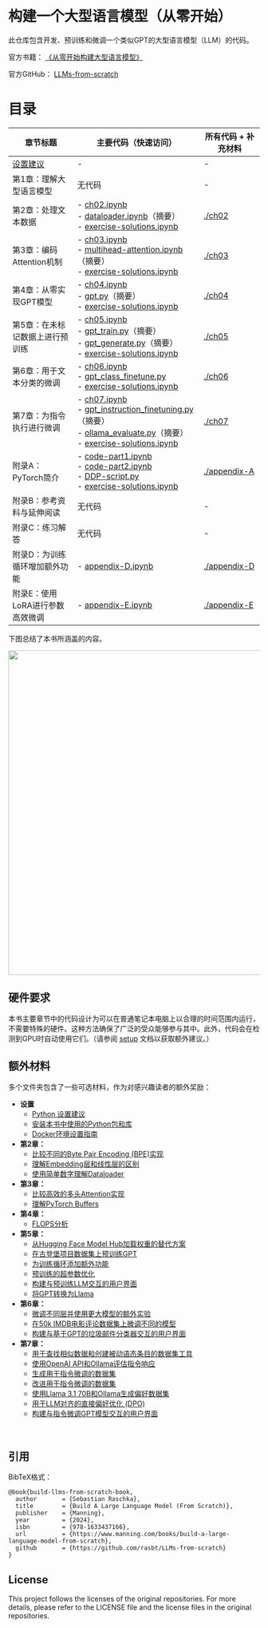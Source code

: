 
# 构建一个大型语言模型（从零开始）

此仓库包含开发、预训练和微调一个类似GPT的大型语言模型（LLM）的代码。

官方书籍： [《从零开始构建大型语言模型》](http://mng.bz/orYv) 

官方GitHub： [LLMs-from-scratch](https://github.com/rasbt/LLMs-from-scratch)


# 目录


| 章节标题                                                   | 主要代码（快速访问）                                                                                                             | 所有代码 + 补充材料           |
|------------------------------------------------------------|---------------------------------------------------------------------------------------------------------------------------------|-------------------------------|
| [设置建议](setup)                                           | -                                                                                                                               | -                             |
| 第1章：理解大型语言模型                                    | 无代码                                                                                                                          | -                             |
| 第2章：处理文本数据                                        | - [ch02.ipynb](ch02/01_main-chapter-code/ch02.ipynb)<br/>- [dataloader.ipynb](ch02/01_main-chapter-code/dataloader.ipynb)（摘要）<br/>- [exercise-solutions.ipynb](ch02/01_main-chapter-code/exercise-solutions.ipynb) | [./ch02](./ch02)              |
| 第3章：编码Attention机制                                   | - [ch03.ipynb](ch03/01_main-chapter-code/ch03.ipynb)<br/>- [multihead-attention.ipynb](ch03/01_main-chapter-code/multihead-attention.ipynb)（摘要） <br/>- [exercise-solutions.ipynb](ch03/01_main-chapter-code/exercise-solutions.ipynb) | [./ch03](./ch03)              |
| 第4章：从零实现GPT模型                                     | - [ch04.ipynb](ch04/01_main-chapter-code/ch04.ipynb)<br/>- [gpt.py](ch04/01_main-chapter-code/gpt.py)（摘要）<br/>- [exercise-solutions.ipynb](ch04/01_main-chapter-code/exercise-solutions.ipynb) | [./ch04](./ch04)              |
| 第5章：在未标记数据上进行预训练                            | - [ch05.ipynb](ch05/01_main-chapter-code/ch05.ipynb)<br/>- [gpt_train.py](ch05/01_main-chapter-code/gpt_train.py)（摘要）<br/>- [gpt_generate.py](ch05/01_main-chapter-code/gpt_generate.py)（摘要）<br/>- [exercise-solutions.ipynb](ch05/01_main-chapter-code/exercise-solutions.ipynb) | [./ch05](./ch05)              |
| 第6章：用于文本分类的微调                                  | - [ch06.ipynb](ch06/01_main-chapter-code/ch06.ipynb)  <br/>- [gpt_class_finetune.py](ch06/01_main-chapter-code/gpt_class_finetune.py)  <br/>- [exercise-solutions.ipynb](ch06/01_main-chapter-code/exercise-solutions.ipynb) | [./ch06](./ch06)              |
| 第7章：为指令执行进行微调                                  | - [ch07.ipynb](ch07/01_main-chapter-code/ch07.ipynb)<br/>- [gpt_instruction_finetuning.py](ch07/01_main-chapter-code/gpt_instruction_finetuning.py)（摘要）<br/>- [ollama_evaluate.py](ch07/01_main-chapter-code/ollama_evaluate.py)（摘要）<br/>- [exercise-solutions.ipynb](ch07/01_main-chapter-code/exercise-solutions.ipynb) | [./ch07](./ch07)              |
| 附录A：PyTorch简介                                         | - [code-part1.ipynb](appendix-A/01_main-chapter-code/code-part1.ipynb)<br/>- [code-part2.ipynb](appendix-A/01_main-chapter-code/code-part2.ipynb)<br/>- [DDP-script.py](appendix-A/01_main-chapter-code/DDP-script.py)<br/>- [exercise-solutions.ipynb](appendix-A/01_main-chapter-code/exercise-solutions.ipynb) | [./appendix-A](./appendix-A)   |
| 附录B：参考资料与延伸阅读                                  | 无代码                                                                                                                          | -                             |
| 附录C：练习解答                                             | 无代码                                                                                                                          | -                             |
| 附录D：为训练循环增加额外功能                               | - [appendix-D.ipynb](appendix-D/01_main-chapter-code/appendix-D.ipynb)                                                          | [./appendix-D](./appendix-D)   |
| 附录E：使用LoRA进行参数高效微调                            | - [appendix-E.ipynb](appendix-E/01_main-chapter-code/appendix-E.ipynb)                                                          | [./appendix-E](./appendix-E)   |



下图总结了本书所涵盖的内容。

<img src="https://sebastianraschka.com/images/LLMs-from-scratch-images/mental-model.jpg" width="650px">



## 硬件要求

本书主要章节中的代码设计为可以在普通笔记本电脑上以合理的时间范围内运行，不需要特殊的硬件。这种方法确保了广泛的受众能够参与其中。此外，代码会在检测到GPU时自动使用它们。（请参阅 [setup](https://github.com/rasbt/LLMs-from-scratch/blob/main/setup/README.md) 文档以获取额外建议。）


## 额外材料

多个文件夹包含了一些可选材料，作为对感兴趣读者的额外奖励：

- **设置**
  - [Python 设置建议](setup/01_optional-python-setup-preferences)
  - [安装本书中使用的Python包和库](setup/02_installing-python-libraries)
  - [Docker环境设置指南](setup/03_optional-docker-environment)
- **第2章：**
  - [比较不同的Byte Pair Encoding (BPE)实现](ch02/02_bonus_bytepair-encoder)
  - [理解Embedding层和线性层的区别](ch02/03_bonus_embedding-vs-matmul)
  - [使用简单数字理解Dataloader](ch02/04_bonus_dataloader-intuition)
- **第3章：**
  - [比较高效的多头Attention实现](ch03/02_bonus_efficient-multihead-attention/mha-implementations.ipynb)
  - [理解PyTorch Buffers](ch03/03_understanding-buffers/understanding-buffers.ipynb)
- **第4章：**
  - [FLOPS分析](ch04/02_performance-analysis/flops-analysis.ipynb)
- **第5章：**
  - [从Hugging Face Model Hub加载权重的替代方案](ch05/02_alternative_weight_loading/weight-loading-hf-transformers.ipynb)
  - [在古登堡项目数据集上预训练GPT](ch05/03_bonus_pretraining_on_gutenberg)
  - [为训练循环添加额外功能](ch05/04_learning_rate_schedulers)
  - [预训练的超参数优化](ch05/05_bonus_hparam_tuning)
  - [构建与预训练LLM交互的用户界面](ch05/06_user_interface)
  - [将GPT转换为Llama](ch05/07_gpt_to_llama)
- **第6章：**
  - [微调不同层并使用更大模型的额外实验](ch06/02_bonus_additional-experiments)
  - [在50k IMDB电影评论数据集上微调不同的模型](ch06/03_bonus_imdb-classification)
  - [构建与基于GPT的垃圾邮件分类器交互的用户界面](ch06/04_user_interface)
- **第7章：**
  - [用于查找相似数据和创建被动语态条目的数据集工具](ch07/02_dataset-utilities)
  - [使用OpenAI API和Ollama评估指令响应](ch07/03_model-evaluation)
  - [生成用于指令微调的数据集](ch07/05_dataset-generation/llama3-ollama.ipynb)
  - [改进用于指令微调的数据集](ch07/05_dataset-generation/reflection-gpt4.ipynb)
  - [使用Llama 3.1 70B和Ollama生成偏好数据集](ch07/04_preference-tuning-with-dpo/create-preference-data-ollama.ipynb)
  - [用于LLM对齐的直接偏好优化 (DPO)](ch07/04_preference-tuning-with-dpo/dpo-from-scratch.ipynb)
  - [构建与指令微调GPT模型交互的用户界面](ch07/06_user_interface)



&nbsp;
## 引用

BibTeX格式：

```
@book{build-llms-from-scratch-book,
  author       = {Sebastian Raschka},
  title        = {Build A Large Language Model (From Scratch)},
  publisher    = {Manning},
  year         = {2024},
  isbn         = {978-1633437166},
  url          = {https://www.manning.com/books/build-a-large-language-model-from-scratch},
  github       = {https://github.com/rasbt/LLMs-from-scratch}
}
```


## License

This project follows the licenses of the original repositories. For more details, please refer to the LICENSE file and the license files in the original repositories.
